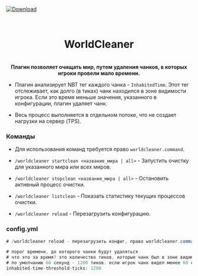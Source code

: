 [![Download](https://img.shields.io/badge/Download-Latest-007BFF?style=for-the-badge&logo=github)](https://github.com/leir4iks/world-cleaner/releases/latest)

<div align="center">
  <br>
  <h1>WorldCleaner</h1>
  <br>
</div>

<div align="center">
  <strong>Плагин позволяет очищать мир, путем удаления чанков, в которых игроки провели мало времени.</strong>
</div>

- Плагин анализирует NBT тег каждого чанка - `InhabitedTime`. Этот тег отслеживает, как долго (в тиках) чанк находился в зоне видимости игрока. Если это время меньше значения, указанного в конфигурации, плагин удаляет чанк.

- Весь процесс выполняется в отдельном потоке, что не создает нагрузки на сервер (TPS).

### Команды

- Для использования команд требуется право `worldcleaner.command`.

- `/worldcleaner startclean <название_мира | all>` - Запустить очистку для указанного мира или всех миров.
- `/worldcleaner stopclean <название_мира | all>` - Остановить активный процесс очистки.
- `/worldcleaner listclean` - Показать статистику текущих процессов очистки.
- `/worldcleaner reload` - Перезагрузить конфигурацию.

### config.yml

```java
# /worldcleaner reload - перезагрузить конфиг, право worldcleaner.command

# порог времени, до которого чанки будут удаляться
# что это за время? это количество тиков, которые чанк был в зоне видимости игрока
# по умолчанию 60 секунд - 1200 тиков. если игрок чанк видел менее 60 секунд, то чанк удаляется
inhabited-time-threshold-ticks: 1200
```
